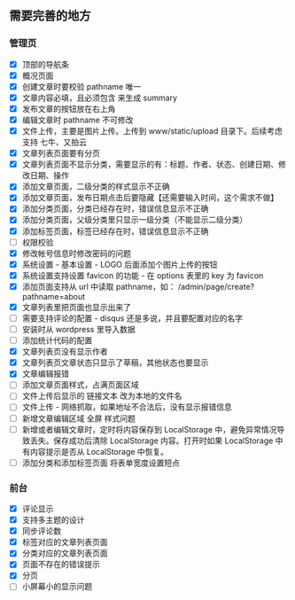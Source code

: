 ## 需要完善的地方

### 管理页

* [x] 顶部的导航条
* [x] 概况页面
* [x] 创建文章时要校验 pathname 唯一
* [x] 文章内容必填，且必须包含 <!--more--> 来生成 summary
* [x] 发布文章的按钮放在右上角
* [x] 编辑文章时 pathname 不可修改
* [x] 文件上传，主要是图片上传。上传到 www/static/upload 目录下。后续考虑支持 七牛、又拍云
* [x] 文章列表页面要有分页
* [x] 文章列表页面不显示分类，需要显示的有：标题、作者、状态、创建日期、修改日期、操作
* [x] 添加文章页面，二级分类的样式显示不正确
* [x] 添加文章页面，发布日期点击后要隐藏【还需要输入时间，这个需求不做】
* [x] 添加分类页面，分类已经存在时，错误信息显示不正确
* [x] 添加分类页面，父级分类里只显示一级分类（不能显示二级分类）
* [x] 添加标签页面，标签已经存在时，错误信息显示不正确
* [ ] 权限校验
* [x] 修改帐号信息时修改密码的问题
* [x] 系统设置 - 基本设置 - LOGO 后面添加个图片上传的按钮
* [x] 系统设置支持设置 favicon 的功能 - 在 options 表里的 key 为 favicon
* [x] 添加页面支持从 url 中读取 pathname，如： /admin/page/create?pathname=about
* [x] 文章列表里把页面也显示出来了
* [ ] 需要支持评论的配置 - disqus 还是多说，并且要配置对应的名字
* [ ] 安装时从 wordpress 里导入数据
* [ ] 添加统计代码的配置
* [x] 文章列表页没有显示作者
* [x] 文章列表页文章状态只显示了草稿，其他状态也要显示
* [x] 文章编辑报错
* [ ] 添加文章页面样式，占满页面区域
* [ ] 文件上传后显示的 链接文本 改为本地的文件名
* [ ] 文件上传 - 网络抓取，如果地址不合法后，没有显示报错信息
* [ ] 新增文章编辑区域 全屏 样式问题
* [ ] 新增或者编辑文章时，定时将内容保存到 LocalStorage 中，避免异常情况导致丢失。保存成功后清除 LocalStorage 内容。打开时如果 LocalStorage 中有内容提示是否从 LocalStorage 中恢复。
* [ ] 添加分类和添加标签页面 将表单宽度设置短点

### 前台

* [x] 评论显示
* [x] 支持多主题的设计
* [x] 同步评论数
* [x] 标签对应的文章列表页面
* [x] 分类对应的文章列表页面
* [x] 页面不存在的错误提示
* [x] 分页
* [ ] 小屏幕小的显示问题
